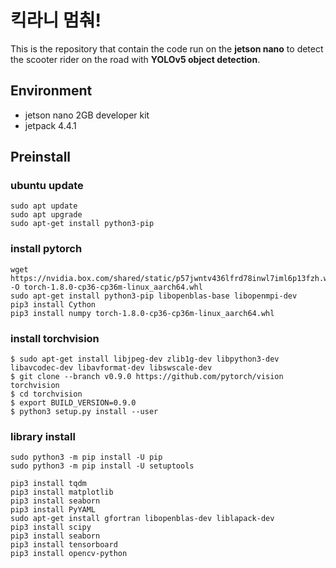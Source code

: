 # 킥라니 멈춰! 

This is the repository that contain the code run on the **jetson nano** to detect the scooter rider on the road with **YOLOv5 object detection**.



## Environment

- jetson nano 2GB developer kit
- jetpack 4.4.1



## Preinstall

### ubuntu update

```shell
sudo apt update
sudo apt upgrade
sudo apt-get install python3-pip
```



### install pytorch

```shell
wget https://nvidia.box.com/shared/static/p57jwntv436lfrd78inwl7iml6p13fzh.whl -O torch-1.8.0-cp36-cp36m-linux_aarch64.whl
sudo apt-get install python3-pip libopenblas-base libopenmpi-dev 
pip3 install Cython
pip3 install numpy torch-1.8.0-cp36-cp36m-linux_aarch64.whl
```



### install torchvision

```shell
$ sudo apt-get install libjpeg-dev zlib1g-dev libpython3-dev libavcodec-dev libavformat-dev libswscale-dev
$ git clone --branch v0.9.0 https://github.com/pytorch/vision torchvision
$ cd torchvision
$ export BUILD_VERSION=0.9.0 
$ python3 setup.py install --user
```



### library install

```shell
sudo python3 -m pip install -U pip
sudo python3 -m pip install -U setuptools

pip3 install tqdm
pip3 install matplotlib
pip3 install seaborn
pip3 install PyYAML
sudo apt-get install gfortran libopenblas-dev liblapack-dev
pip3 install scipy
pip3 install seaborn
pip3 install tensorboard
pip3 install opencv-python
```



